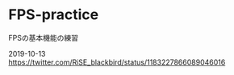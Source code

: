 # FPS-practice
FPSの基本機能の練習

2019-10-13
https://twitter.com/RiSE_blackbird/status/1183227866089046016
